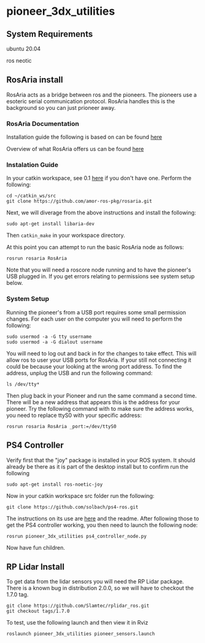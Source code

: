 # pioneer_3dx_utilities

## System Requirements
ubuntu 20.04

ros neotic


## RosAria install

RosAria acts as a bridge between ros and the pioneers.  The pioneers use a esoteric serial communication protocol.  RosAria handles this is the background so you can just prioneer away. 

### RosAria Documentation

Installation guide the following is based on can be found [here](https://wiki.ros.org/ROSARIA/Tutorials/How%20to%20use%20ROSARIA)

Overview of what RosAria offers us can be found [here](https://wiki.ros.org/ROSARIA)

### Instalation Guide

In your catkin workspace, see 0.1 [here](https://wiki.ros.org/ROSARIA/Tutorials/How%20to%20use%20ROSARIA) if you don't have one. Perform the following:

```console
cd ~/catkin_ws/src
git clone https://github.com/amor-ros-pkg/rosaria.git
```

Next, we will diverage from the above instructions and install the following:

```console
sudo apt-get install libaria-dev
```

Then `catkin_make` in your workspace directory.

At this point you can attempt to run the basic RosAria node as follows:

```console
rosrun rosaria RosAria
```

Note that you will need a roscore node running and to have the pioneer's USB plugged in. If you get errors relating to permissions see system setup below.

### System Setup
Running the pioneer's from a USB port requires some small permission changes. For each user on the computer you will need to perform the following:

```console
sudo usermod -a -G tty username
sudo usermod -a -G dialout username
```

You will need to log out and back in for the changes to take effect. This will allow ros to user your USB ports for RosAria. If your still not connecting it could be because your looking at the wrong port address.  To find the address, unplug the USB and run the following command:

```console
ls /dev/tty*
```

Then plug back in your Pioneer and run the same command a second time.  There will be a new address that appears this is the address for your pioneer. Try the following command with to make sure the address works, you need to replace ttyS0 with your specific address:

```console
rosrun rosaria RosAria _port:=/dev/ttyS0
```    
## PS4 Controller
Verify first that the "joy" package is  installed in your ROS system. It should already be there as it is part of the desktop install but to confirm run the following

```console
sudo apt-get install ros-noetic-joy
```
Now in your catkin workspace src folder run the following:

```console
git clone https://github.com/solbach/ps4-ros.git
```

The instructions on its use are [here](https://github.com/solbach/ps4-ros) and the readme. After following those to get the PS4 controller working, you then need to launch the following node:

```console
rosrun pioneer_3dx_utilities ps4_controller_node.py
```

Now have fun children.


## RP Lidar Install

To get data from the lidar sensors  you will need the RP Lidar package. There is a known bug in distribution 2.0.0, so we will have to checkout the 1.7.0 tag.

```console
git clone https://github.com/Slamtec/rplidar_ros.git
git checkout tags/1.7.0
```

To test, use the following launch and then view it in Rviz

```console
roslaunch pioneer_3dx_utilities pioneer_sensors.launch
```
